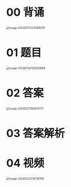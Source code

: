 # 00 背诵

<img src="C:\Users\51532\AppData\Roaming\Typora\typora-user-images\image-20240731223049079.png" alt="image-20240731223049079" style="zoom:50%;" />



# 01 题目

<img src="https://cvp.oss-cn-shanghai.aliyuncs.com/picgo/202407301200045.png" alt="image-20240730120020894" style="zoom: 50%;" />



# 02 答案

<img src="https://cvp.oss-cn-shanghai.aliyuncs.com/picgo/202402171844032.png" alt="image-20240217184414771" style="zoom:50%;" />





# 03 答案解析









# 04 视频

<img src="https://cvp.oss-cn-shanghai.aliyuncs.com/picgo/202402221147561.png" alt="image-20240222114738159" style="zoom:50%;" />



